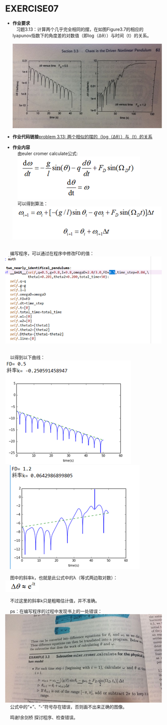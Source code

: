 EXERCISE07
=======

 - **作业要求**  
    习题3.13：计算两个几乎完全相同的摆，在如图Figure3.7的相应的lyapunov指数下的角度差的对数值（即log（Δθ））与时间（t）的关系。    
    ![figure3.7](https://github.com/Pu-ZH/compuationalphysics_N2014301020017/blob/master/EXERCISE07/homework07-9.jpg)    
       
 - **作业代码链接**[problem 3.13: 两个相似的摆的（log（Δθ））与（t）的关系](https://github.com/Pu-ZH/compuationalphysics_N2014301020017/blob/master/EXERCISE07/homework07.py)   
      
       
 - **作业内容**    
     由euler cromer calculate公式:    
     ![1](https://github.com/Pu-ZH/compuationalphysics_N2014301020017/blob/master/EXERCISE07/homework07-8.png)    
     可以得到算法：   
     ![2](https://github.com/Pu-ZH/compuationalphysics_N2014301020017/blob/master/EXERCISE07/homework07-7.png)    
     
     编写程序，可以通过在程序中修改FD的值：     
     ![3](https://github.com/Pu-ZH/compuationalphysics_N2014301020017/blob/master/EXERCISE07/homework07-5.png)    
     
     以得到以下曲线：    
     ![4](https://github.com/Pu-ZH/compuationalphysics_N2014301020017/blob/master/EXERCISE07/homework07-1.png)    
     ![5](https://github.com/Pu-ZH/compuationalphysics_N2014301020017/blob/master/EXERCISE07/homework07-2.png)   
     
     图中的斜率k，也就是此公式中的λ（等式两边取对数）：    
     ![6](https://github.com/Pu-ZH/compuationalphysics_N2014301020017/blob/master/EXERCISE07/homework07-10.png)    
     
     不过这里的斜率k只是粗略估计值，并不准确。    
     
     ps：在编写程序的过程中发现书上的一处错误：    
     ![7](https://github.com/Pu-ZH/compuationalphysics_N2014301020017/blob/master/EXERCISE07/homework07-6.jpg)  
     公式中的“+”、“-”符号存在错误，否则画不出来正确的图像。     
     
     鸣谢!余剑桥 探讨程序、检查错误。

